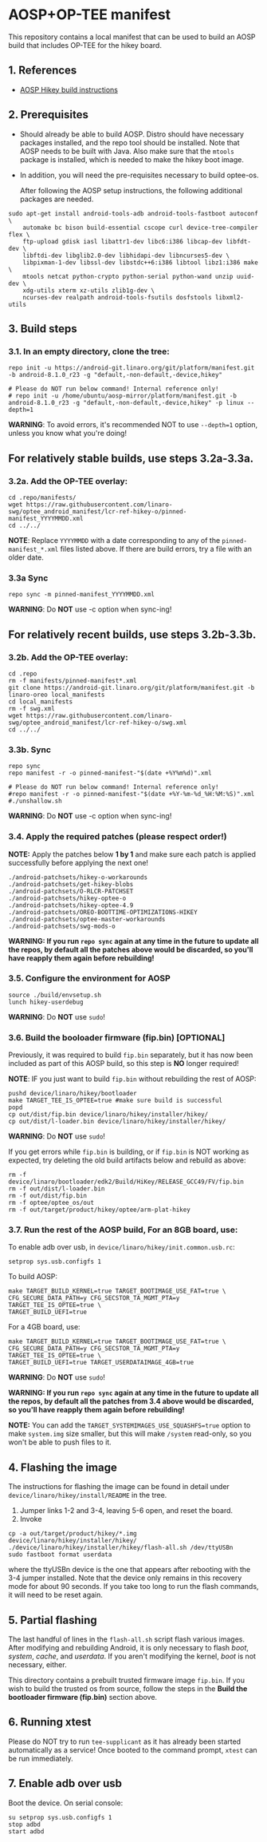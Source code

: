 # AOSP+OP-TEE manifest

This repository contains a local manifest that can be used to build an
AOSP build that includes OP-TEE for the hikey board.

## 1. References

* [AOSP Hikey build instructions][1]

## 2. Prerequisites

* Should already be able to build AOSP.  Distro should have necessary
  packages installed, and the repo tool should be installed.  Note
  that AOSP needs to be built with Java.  Also make sure that
  the `mtools` package is installed, which is needed to make the hikey
  boot image.

* In addition, you will need the pre-requisites necessary to build
  optee-os.

  After following the AOSP setup instructions, the following
  additional packages are needed.

```
sudo apt-get install android-tools-adb android-tools-fastboot autoconf \
	automake bc bison build-essential cscope curl device-tree-compiler flex \
	ftp-upload gdisk iasl libattr1-dev libc6:i386 libcap-dev libfdt-dev \
	libftdi-dev libglib2.0-dev libhidapi-dev libncurses5-dev \
	libpixman-1-dev libssl-dev libstdc++6:i386 libtool libz1:i386 make \
	mtools netcat python-crypto python-serial python-wand unzip uuid-dev \
	xdg-utils xterm xz-utils zlib1g-dev \
	ncurses-dev realpath android-tools-fsutils dosfstools libxml2-utils
```

## 3. Build steps

### 3.1. In an empty directory, clone the tree:

```
repo init -u https://android-git.linaro.org/git/platform/manifest.git -b android-8.1.0_r23 -g "default,-non-default,-device,hikey"

# Please do NOT run below command! Internal reference only!
# repo init -u /home/ubuntu/aosp-mirror/platform/manifest.git -b android-8.1.0_r23 -g "default,-non-default,-device,hikey" -p linux --depth=1
```

**WARNING**: To avoid errors, it's recommended NOT to use `--depth=1` option,
unless you know what you're doing!

## For relatively stable builds, use steps 3.2a-3.3a.

### 3.2a. Add the OP-TEE overlay:

```
cd .repo/manifests/
wget https://raw.githubusercontent.com/linaro-swg/optee_android_manifest/lcr-ref-hikey-o/pinned-manifest_YYYYMMDD.xml
cd ../../
```

**NOTE**: Replace `YYYYMMDD` with a date corresponding to any of the `pinned-manifest_*.xml` files listed above. If there are build errors, try a file with an older date.

### 3.3a Sync

```
repo sync -m pinned-manifest_YYYYMMDD.xml
```

**WARNING**: Do **NOT** use -c option when sync-ing!

## For relatively recent builds, use steps 3.2b-3.3b.

### 3.2b. Add the OP-TEE overlay:

```
cd .repo
rm -f manifests/pinned-manifest*.xml
git clone https://android-git.linaro.org/git/platform/manifest.git -b linaro-oreo local_manifests
cd local_manifests
rm -f swg.xml
wget https://raw.githubusercontent.com/linaro-swg/optee_android_manifest/lcr-ref-hikey-o/swg.xml
cd ../../
```

### 3.3b. Sync

```
repo sync
repo manifest -r -o pinned-manifest-"$(date +%Y%m%d)".xml

# Please do NOT run below command! Internal reference only!
#repo manifest -r -o pinned-manifest-"$(date +%Y-%m-%d_%H:%M:%S)".xml
#./unshallow.sh
```

**WARNING**: Do **NOT** use -c option when sync-ing!

### 3.4. Apply the required patches (**please respect order!**)

**NOTE:** Apply the patches below **1 by 1** and make sure each patch is
applied successfully before applying the next one!

```
./android-patchsets/hikey-o-workarounds
./android-patchsets/get-hikey-blobs
./android-patchsets/O-RLCR-PATCHSET
./android-patchsets/hikey-optee-o
./android-patchsets/hikey-optee-4.9
./android-patchsets/OREO-BOOTTIME-OPTIMIZATIONS-HIKEY
./android-patchsets/optee-master-workarounds
./android-patchsets/swg-mods-o
```

**WARNING: If you run `repo sync` again at any time in the future to update
all the repos, by default all the patches above would be discarded, so you'll
have reapply them again before rebuilding!**

### 3.5. Configure the environment for AOSP

```
source ./build/envsetup.sh
lunch hikey-userdebug
```
**WARNING**: Do **NOT** use `sudo`!

### 3.6. Build the booloader firmware (fip.bin) [OPTIONAL]

Previously, it was required to build `fip.bin` separately, but
it has now been included as part of this AOSP build, so this
step is **NO** longer required!

**NOTE**: IF you just want to build `fip.bin` without rebuilding
the rest of AOSP:
```
pushd device/linaro/hikey/bootloader
make TARGET_TEE_IS_OPTEE=true #make sure build is successful
popd
cp out/dist/fip.bin device/linaro/hikey/installer/hikey/
cp out/dist/l-loader.bin device/linaro/hikey/installer/hikey/
```

**WARNING**: Do **NOT** use `sudo`!

If you get errors while `fip.bin` is building, or
if `fip.bin` is NOT working as expected,
try deleting the old build artifacts below and rebuild as above:
```
rm -f device/linaro/bootloader/edk2/Build/HiKey/RELEASE_GCC49/FV/fip.bin
rm -f out/dist/l-loader.bin
rm -f out/dist/fip.bin
rm -f optee/optee_os/out
rm -f out/target/product/hikey/optee/arm-plat-hikey
```

### 3.7. Run the rest of the AOSP build, For an 8GB board, use:

To enable adb over usb, in `device/linaro/hikey/init.common.usb.rc`:
```
setprop sys.usb.configfs 1
```

To build AOSP:
```
make TARGET_BUILD_KERNEL=true TARGET_BOOTIMAGE_USE_FAT=true \
CFG_SECURE_DATA_PATH=y CFG_SECSTOR_TA_MGMT_PTA=y TARGET_TEE_IS_OPTEE=true \
TARGET_BUILD_UEFI=true
```

For a 4GB board, use:
```
make TARGET_BUILD_KERNEL=true TARGET_BOOTIMAGE_USE_FAT=true \
CFG_SECURE_DATA_PATH=y CFG_SECSTOR_TA_MGMT_PTA=y TARGET_TEE_IS_OPTEE=true \
TARGET_BUILD_UEFI=true TARGET_USERDATAIMAGE_4GB=true
```

**WARNING**: Do **NOT** use `sudo`!

**WARNING: If you run `repo sync` again at any time in the future to update
all the repos, by default all the patches from 3.4 above would be discarded,
so you'll have reapply them again before rebuilding!**

**NOTE:** You can add the `TARGET_SYSTEMIMAGES_USE_SQUASHFS=true` option to
make `system.img` size smaller, but this will make `/system` read-only, so
you won't be able to push files to it.

## 4. Flashing the image

The instructions for flashing the image can be found in detail under
`device/linaro/hikey/install/README` in the tree.
1. Jumper links 1-2 and 3-4, leaving 5-6 open, and reset the board.
2. Invoke

```
cp -a out/target/product/hikey/*.img device/linaro/hikey/installer/hikey/
./device/linaro/hikey/installer/hikey/flash-all.sh /dev/ttyUSBn
sudo fastboot format userdata
```

where the ttyUSBn device is the one that appears after rebooting with
the 3-4 jumper installed.  Note that the device only remains in this
recovery mode for about 90 seconds.  If you take too long to run the
flash commands, it will need to be reset again.

## 5. Partial flashing

The last handful of lines in the `flash-all.sh` script flash various
images.  After modifying and rebuilding Android, it is only necessary
to flash *boot*, *system*, *cache*, and *userdata*.  If you aren't
modifying the kernel, *boot* is not necessary, either.

This directory contains a prebuilt trusted firmware image `fip.bin`.
If you wish to build the trusted os from source, follow the steps in the
**Build the bootloader firmware (fip.bin)** section above.

## 6. Running xtest

Please do NOT try to run `tee-supplicant` as it has already been started
automatically as a service! Once booted to the command prompt, `xtest`
can be run immediately.

## 7. Enable adb over usb

Boot the device. On serial console:

```
su setprop sys.usb.configfs 1
stop adbd
start adbd
```

[1]: https://source.android.com/source/devices.html
